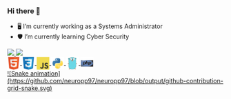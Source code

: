 ### Hi there 👋


- 🖥️ I’m currently working as a Systems Administrator
- 🛡️ I’m currently learning Cyber Security

<div>
  <a href="https://digitalcontent.network">
  <img height"180em" src="https://github-readme-stats.vercel.app/api?username=neuropp97&show_icons=true&theme=dark&include_all_commits=true&count_private=true" />
  <img height"180em" src="https://github-readme-stats.vercel.app/api/top-langs/?username=neuropp97&layout=compact&langs_count=16&theme=dark" />
</div>
  
<div>
  <img align="center" alt="neuroJS" height="30" widht-"40" src="https://raw.githubusercontent.com/devicons/devicon/master/icons/html5/html5-original.svg">
  <img align="center" alt="neuroJS" height="30" widht-"40" src="https://raw.githubusercontent.com/devicons/devicon/master/icons/css3/css3-original.svg">
  <img align="center" alt="neuroJS" height="30" widht-"40" src="https://raw.githubusercontent.com/devicons/devicon/master/icons/javascript/javascript-original.svg">
  <img align="center" alt="neuroJS" height="30" widht-"40" src="https://raw.githubusercontent.com/devicons/devicon/master/icons/python/python-original.svg">
  <img align="center" alt="neuroJS" height="30" widht-"40" src="https://raw.githubusercontent.com/devicons/devicon/master/icons/go/go-original.svg">
  <img align="center" alt="neuroJS" height="30" widht-"40" src="https://raw.githubusercontent.com/devicons/devicon/master/icons/php/php-original.svg">
</div>
  
  <div>
    ![Snake animation](https://github.com/neuropp97/neuropp97/blob/output/github-contribution-grid-snake.svg)
  </div>
